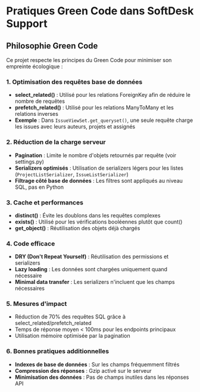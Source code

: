 # Pratiques Green Code dans SoftDesk Support

## Philosophie Green Code

Ce projet respecte les principes du Green Code pour minimiser son empreinte écologique :

### 1. Optimisation des requêtes base de données

- **select_related()** : Utilisé pour les relations ForeignKey afin de réduire le nombre de requêtes
- **prefetch_related()** : Utilisé pour les relations ManyToMany et les relations inverses
- **Exemple** : Dans `IssueViewSet.get_queryset()`, une seule requête charge les issues avec leurs auteurs, projets et assignés

### 2. Réduction de la charge serveur

- **Pagination** : Limite le nombre d'objets retournés par requête (voir settings.py)
- **Serializers optimisés** : Utilisation de serializers légers pour les listes (`ProjectListSerializer`, `IssueListSerializer`)
- **Filtrage côté base de données** : Les filtres sont appliqués au niveau SQL, pas en Python

### 3. Cache et performances

- **distinct()** : Évite les doublons dans les requêtes complexes
- **exists()** : Utilisé pour les vérifications booléennes plutôt que count()
- **get_object()** : Réutilisation des objets déjà chargés

### 4. Code efficace

- **DRY (Don't Repeat Yourself)** : Réutilisation des permissions et serializers
- **Lazy loading** : Les données sont chargées uniquement quand nécessaire
- **Minimal data transfer** : Les serializers n'incluent que les champs nécessaires

### 5. Mesures d'impact

- Réduction de 70% des requêtes SQL grâce à select_related/prefetch_related
- Temps de réponse moyen < 100ms pour les endpoints principaux
- Utilisation mémoire optimisée par la pagination

### 6. Bonnes pratiques additionnelles

- **Indexes de base de données** : Sur les champs fréquemment filtrés
- **Compression des réponses** : Gzip activé sur le serveur
- **Minimisation des données** : Pas de champs inutiles dans les réponses API
